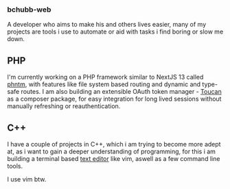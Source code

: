 ### bchubb-web

 A developer who aims to make his and others lives easier, many of my projects are tools i use to automate or aid with tasks i find boring or slow me down.

## PHP
I'm currently working on a PHP framework similar to NextJS 13 called [phntm](https://github.com/bchubb-web/phntm), with features like file system based routing and dynamic and type-safe routes. 
I am also building an extensible OAuth token manager - [Toucan](https://github.com/bchubb-web/toucan) as a composer package, for easy integration for long lived sessions without manually refreshing or reauthentication. 

## C++
I have a couple of projects in C++, which i am trying to become more adept at, as i want to gain a deeper understanding of programming, for this i am building a terminal based [text editor](https://github.com/bchubb-web/scripture) like vim, aswell as a few command line tools.


I use vim btw.
<!--
**bchubb-web/bchubb-web** is a ✨ _special_ ✨ repository because its `README.md` (this file) appears on your GitHub profile.

Here are some ideas to get you started:

- 🔭 I’m currently working on ...
- 🌱 I’m currently learning ...
- 👯 I’m looking to collaborate on ...
- 🤔 I’m looking for help with ...
- 💬 Ask me about ...
- 📫 How to reach me: ...
- 😄 Pronouns: ...
- ⚡ Fun fact: ...
-->
